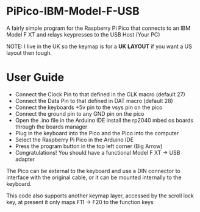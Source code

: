 # PiPico-IBM-Model-F-USB
A fairly simple program for the Raspberry Pi Pico that connects to an IBM Model F XT and relays keypresses to the USB Host (Your PC)

NOTE: I live in the UK so the keymap is for a <b>UK LAYOUT</b> if you want a US layout then tough.

# User Guide
 - Connect the Clock Pin to that defined in the CLK macro (default 27)
 - Connect the Data Pin to that defined in DAT macro (default 28)
 - Connect the keyboards +5v pin to the vsys pin on the pico
 - Connect the ground pin to any GND pin on the pico
 - Open the .ino file in the Arduino IDE install the rp2040 mbed os boards through the boards manager
 - Plug in the keyboard into the Pico and the Pico into the computer
 - Select the Raspberry Pi Pico in the Arduino IDE
 - Press the program button in the top left corner (Big Arrow)
 - Congratulations! You should have a functional Model F XT -> USB adapter

The Pico can be external to the keyboard and use a DIN connector to interface with the original cable,
or it can be mounted internally to the keyboard.

This code also supports another keymap layer, accessed by the scroll lock key, at present it only maps F11 -> F20 to the function keys
